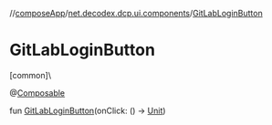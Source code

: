 //[composeApp](../../index.md)/[net.decodex.dcp.ui.components](index.md)/[GitLabLoginButton](-git-lab-login-button.md)

# GitLabLoginButton

[common]\

@[Composable](https://developer.android.com/reference/kotlin/androidx/compose/runtime/Composable.html)

fun [GitLabLoginButton](-git-lab-login-button.md)(onClick: () -&gt; [Unit](https://kotlinlang.org/api/latest/jvm/stdlib/kotlin/-unit/index.html))
